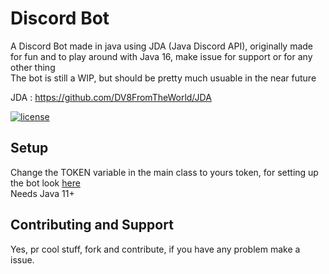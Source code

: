 
# Discord Bot

A Discord Bot made in java using JDA (Java Discord API), originally made for fun and to play around with Java 16, make issue for support or for any other thing   
The bot is still a WIP, but should be pretty much usuable in the near future

  
JDA : https://github.com/DV8FromTheWorld/JDA

[![license](https://img.shields.io/badge/License-GPL_v3.0-white.svg)](https://github.com/MOMIN5/Discord-Bot-Java/blob/main/LICENSE)

## Setup

Change the TOKEN variable in the main class to yours token, for setting up the bot look [here](https://github.com/DV8FromTheWorld/JDA/wiki/3%29-Getting-Started)    
Needs Java 11+


## Contributing and Support
Yes, pr cool stuff, fork and contribute, if you have any problem make a issue.

